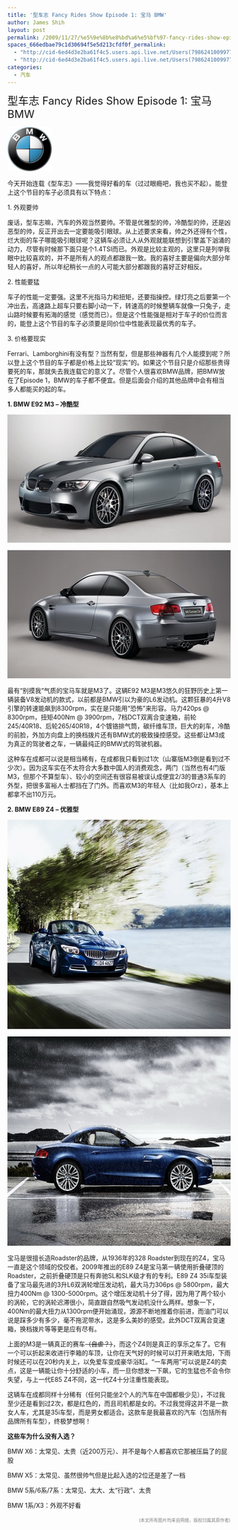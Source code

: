 ```yaml
---
title: '型车志 Fancy Rides Show Episode 1: 宝马 BMW'
author: James Shih
layout: post
permalink: /2009/11/27/%e5%9e%8b%e8%bd%a6%e5%bf%97-fancy-rides-show-episode-1-%e5%ae%9d%e9%a9%ac-bmw/
spaces_666edbae79c1d30694f5e5d213cfdf0f_permalink:
  - "http://cid-6ed4d3e2ba61f4c5.users.api.live.net/Users(7986241009977783493)/Blogs('6ED4D3E2BA61F4C5!102')/Entries('6ED4D3E2BA61F4C5!737')?authkey=72j5ZQnBJYQ%24"
  - "http://cid-6ed4d3e2ba61f4c5.users.api.live.net/Users(7986241009977783493)/Blogs('6ED4D3E2BA61F4C5!102')/Entries('6ED4D3E2BA61F4C5!737')?authkey=72j5ZQnBJYQ%24"
categories:
  - 汽车
---
```

<div id="msgcns!6ED4D3E2BA61F4C5!737" class="bvMsg">
  <p>
    <font size="5">型车志 Fancy Rides Show Episode 1: 宝马 BMW</font>
  </p>
  
  <p>
    <a href="/media/legacy/2009/11/bmw5b45d.png" rel="WLPP"><img style="border-bottom:0;border-left:0;display:inline;border-top:0;border-right:0;" title="BMW" border="0" alt="BMW" src="/media/legacy/2009/11/bmw5b45d.png?w=300" width="100" height="100" /></a>
  </p>
  
  <p>
    今天开始连载《型车志》——我觉得好看的车（过过眼瘾吧，我也买不起）。能登上这个节目的车子必须具有以下特点：
  </p>
  
  <p>
    1. 外观要帅
  </p>
  
  <p>
    废话，型车志嘛，汽车的外观当然要帅。不管是优雅型的帅，冷酷型的帅，还是凶恶型的帅，反正开出去一定要能吸引眼球。从上述要求来看，帅之外还得有个性，烂大街的车子哪能吸引眼球呢？这辆车必须让人从外观就能联想到引擎盖下汹涌的动力，尽管有时候那下面只是个1.4TSI而已。外观是比较主观的，这里只是列举我眼中比较喜欢的，并不是所有人的观点都跟我一致。我的喜好主要是偏向大部分年轻人的喜好，所以年纪稍长一点的人可能大部分都跟我的喜好正好相反。
  </p>
  
  <p>
    2. 性能要猛
  </p>
  
  <p>
    车子的性能一定要强。这里不光指马力和扭矩，还要指操控。绿灯亮之后要第一个冲出去，高速路上超车只要右脚小动一下，转速高的时候整辆车就像一只兔子，走山路时候要有拓海的感觉（感觉而已）。但是这个性能强是相对于车子的价位而言的，能登上这个节目的车子必须要是同价位中性能表现最优秀的车子。
  </p>
  
  <p>
    3. 价格要现实
  </p>
  
  <p>
    Ferrari、Lamborghini有没有型？当然有型，但是那些神器有几个人能摸到呢？所以登上这个节目的车子都是价格上比较“现实”的。如果这个节目只是介绍那些贵得要死的车，那就失去我连载它的意义了。尽管个人很喜欢BMW品牌，把BMW放在了Episode 1，BMW的车子都不便宜。但是后面会介绍的其他品牌中会有相当多人都能买的起的车。
  </p>
  
  <p>
    <strong>1. BMW E92 M3 &#8211; 冷酷型</strong>
  </p>
  
  <p>
    <a href="/media/legacy/2009/11/bmwm3282295b45d.jpg" rel="WLPP"><img style="border-bottom:0;border-left:0;display:inline;border-top:0;border-right:0;" title="BMW M3 (2)" border="0" alt="BMW M3 (2)" src="/media/legacy/2009/11/bmwm3282295b45d.jpg?w=300" width="590" height="289" /></a>
  </p>
  
  <p>
    <a href="/media/legacy/2009/11/bmwm3281295b35d.jpg" rel="WLPP"><img style="border-bottom:0;border-left:0;display:inline;border-top:0;border-right:0;" title="BMW M3 (1)" border="0" alt="BMW M3 (1)" src="/media/legacy/2009/11/bmwm3281295b35d.jpg?w=300" width="590" height="289" /></a>
  </p>
  
  <p>
    最有“别摸我”气质的宝马车就是M3了。这辆E92 M3是M3悠久的狂野历史上第一辆装备V8发动机的款式，以前都是BMW引以为豪的L6发动机。这颗狂暴的4升V8引擎的转速能飙到8300rpm，实在是只能用“恐怖”来形容。马力420ps @ 8300rpm，扭矩400Nm @ 3900rpm，7档DCT双离合变速箱，前轮245/40R18、后轮265/40R18，4个镀铬排气筒，碳纤维车顶，巨大的刹车，冷酷的前脸，外加方向盘上的换档拨片还有BMW式的极致操控感受。这些都让M3成为真正的驾驶者之车，一辆最纯正的BMW式的驾驶机器。
  </p>
  
  <p>
    这种车在成都可以说是相当稀有，在成都我只看到过1次（山寨版M3倒是看到过不少次）。因为这车实在不太符合大多数中国人的消费观念，两门（当然也有4门版M3，但那个不算型车）、较小的空间还有很容易被误认成便宜2/3的普通3系车的外型，把很多富裕人士都挡在了门外。而喜欢M3的年轻人（比如我Orz），基本上都拿不出110万元。
  </p>
  
  <p>
    <strong>2. BMW E89 Z4 &#8211; 优雅型</strong>
  </p>
  
  <p>
    <a href="/media/legacy/2009/11/bmwz4281295b25d.jpg" rel="WLPP"><img style="border-bottom:0;border-left:0;display:inline;border-top:0;border-right:0;" title="BMW Z4 (1)" border="0" alt="BMW Z4 (1)" src="/media/legacy/2009/11/bmwz4281295b25d.jpg?w=300" width="590" height="472" /></a>
  </p>
  
  <p>
    <a href="/media/legacy/2009/11/bmwz4282295b25d.jpg" rel="WLPP"><img style="border-bottom:0;border-left:0;display:inline;border-top:0;border-right:0;" title="BMW Z4 (2)" border="0" alt="BMW Z4 (2)" src="/media/legacy/2009/11/bmwz4282295b25d.jpg?w=300" width="590" height="472" /></a>
  </p></p> 
  
  <p>
    宝马是很擅长造Roadster的品牌，从1936年的328 Roadster到现在的Z4，宝马一直是这个领域的佼佼者。2009年推出的E89 Z4是宝马第一辆使用折叠硬顶的Roadster，之前折叠硬顶是只有奔驰SL和SLK级才有的专利。E89 Z4 35i车型装备了宝马最先进的3升L6双涡轮增压发动机，最大马力306ps @ 5800rpm，最大扭力400Nm @ 1300-5000rpm。这个增压发动机十分了得，因为用了两个较小的涡轮，它的涡轮迟滞很小，简直跟自然吸气发动机没什么两样。想象一下，400Nm的最大扭力从1300rpm便开始涌现，源源不断地推着你前进，而油门可以说是踩多少有多少，毫不拖泥带水，这是多么美妙的感受。此外DCT双离合变速箱，换档拨片等等更是应有尽有。
  </p>
  
  <p>
    上面的M3是一辆真正的赛车<strike>（自虐？）</strike>，而这个Z4则是真正的享乐之车了。它有一个可以折起来收进行李箱的车顶，让你在天气好的时候可以打开来晒太阳，下雨时候还可以在20秒内关上，以免爱车变成豪华浴缸。“一车两用”可以说是Z4的卖点，这是一辆能让你十分舒适的小车，而一旦你想发一下飙，它的生猛也不会令你失望，与上一代E85 Z4不同，这一代Z4十分注重性能表现。
  </p>
  
  <p>
    这辆车在成都同样十分稀有（任何只能坐2个人的汽车在中国都极少见），不过我至少还是看到过2次，都是红色的，而且司机都是女的。不过我觉得这并不是一款女人车，尤其是35i车型，而是男女都适合。这款车是我最喜欢的汽车（包括所有品牌所有车型），终极梦想啊！
  </p>
  
  <p>
    <strong>这些车为什么没有入选？</strong>
  </p>
  
  <p>
    BMW X6：太常见、太贵（近200万元）、并不是每个人都喜欢它那被压扁了的屁股
  </p>
  
  <p>
    BMW X5：太常见、虽然很帅气但是比起入选的2位还是差了一档
  </p>
  
  <p>
    BMW 5系/6系/7系：太常见、太大、太“行政”、太贵
  </p>
  
  <p>
    BMW 1系/X3：外观不好看
  </p>
  
  <p align="right">
    <font color="#808080" size="1">(本文所有图片均来自网络，版权归属其原作者)</font>
  </p>
</div>